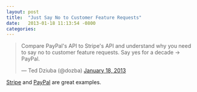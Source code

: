```yaml
---
layout: post
title:  "Just Say No to Customer Feature Requests"
date:   2013-01-18 11:13:54 -0800
categories:
---
```


<blockquote class="twitter-tweet"><p>Compare PayPal's API to Stripe's API and understand why you need to say no to customer feature requests. Say yes for a decade -&gt; PayPal.</p>&mdash; Ted Dziuba (@dozba) <a href="https://twitter.com/dozba/status/292326675985887232">January 18, 2013</a></blockquote>
<script async src="//platform.twitter.com/widgets.js" charset="utf-8"></script>

 [Stripe](https://stripe.com)  and  [PayPal](https://www.paypal.com)  are great examples.
